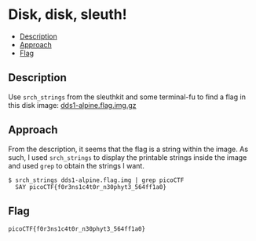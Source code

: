 # Disk, disk, sleuth!

- [Description](#description)
- [Approach](#approach)
- [Flag](#flag)

## Description

Use `srch_strings` from the sleuthkit and some terminal-fu to find a flag in this disk image: [dds1-alpine.flag.img.gz](https://mercury.picoctf.net/static/920731987787c93839776ce457d5ecd6/dds1-alpine.flag.img.gz)

## Approach

From the description, it seems that the flag is a string within the image. As such, I used `srch_strings` to display the printable strings inside the image and used `grep` to obtain the strings I want.

```
$ srch_strings dds1-alpine.flag.img | grep picoCTF
  SAY picoCTF{f0r3ns1c4t0r_n30phyt3_564ff1a0}
```

## Flag

`picoCTF{f0r3ns1c4t0r_n30phyt3_564ff1a0}`